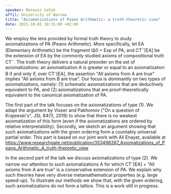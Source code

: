 ```yaml
---
speaker: Mateusz Łełyk
affil: University of Warsaw
title: "Axiomatizations of Peano Arithmetic: a truth-theoretic view"
date: 2021-10-01 10:15:00 +02:00
---
```

We employ the lens provided by formal truth theory to study axiomatizations of PA (Peano Arithmetic). More specifically, let EA (Elementary Arithmetic) be the fragment I∆0 + Exp of PA, and CT<sup>−</sup>[EA] be the extension of EA by the commonly studied axioms of compositional truth CT<sup>−</sup>. The truth theory delivers a natural preorder on the set of axiomatizations: an axiomatization A is greater or equal to an axiomatization B if and only if, over CT<sup>-</sup>[EA], the assertion "All axioms from A are true" implies "All axioms from B are true". Our focus is dominantly on two types of axiomatizations, namely: (1) schematic axiomatizations that are deductively equivalent to PA, and (2) axiomatizations that are proof-theoretically equivalent to the canonical axiomatization of PA.
<!--more-->

The first part of the talk focuses on the axiomatizations of type (1). We adapt the argument by Visser and Pakhomov ("On a question of Krajewski's", JSL 84(1), 2019) to show that there is no weakest axiomatization of this form (even if the axiomatizations are ordered by relative interpretability). Secondly, we sketch an argument showing that such axiomatizations with the given ordering form a countably universal partial order. This part is based on our joint work with Ali Enayat, available at <https://www.researchgate.net/publication/353496287_Axiomatizations_of_Peano_Arithmetic_A_truth-theoretic_view>

In the second part of the talk we discuss axiomatizations of type (2). We narrow our attention to such axiomatizations A for which CT<sup>-</sup>[EA] + "All axioms from A are true" is a conservative extension of PA. We explain why such theories have very diverse metamathematical properties (e.g. large speed-up). To illustrate our methods we show that, with the given ordering, such axiomatizations do not form a lattice. This is a work still in progress.
